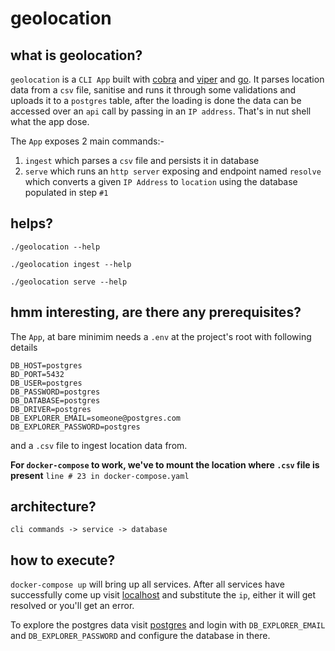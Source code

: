 # geolocation

## what is geolocation?

`geolocation` is a `CLI App` built with [cobra](https://github.com/spf13/cobra) and [viper](https://github.com/spf13/viper) and [go](https://go.dev/).
It parses location data from a `csv` file, sanitise and runs it through some validations and uploads it to a `postgres` table, 
after the loading is done the data can be accessed over an `api` call by passing in an `IP address`.
That's in nut shell what the app dose.

The `App` exposes 2 main commands:-

1. `ingest` which parses a `csv` file and persists it in database
2. `serve` which runs an `http server` exposing and endpoint named `resolve` which converts a given `IP Address` to `location` 
    using the database populated in step `#1`

## helps?

`./geolocation --help`

`./geolocation ingest --help`

`./geolocation serve --help`

## hmm interesting, are there any prerequisites?
The `App`, at bare minimim needs a `.env` at the project's root with following details
```
DB_HOST=postgres
BD_PORT=5432
DB_USER=postgres
DB_PASSWORD=postgres
DB_DATABASE=postgres
DB_DRIVER=postgres
DB_EXPLORER_EMAIL=someone@postgres.com
DB_EXPLORER_PASSWORD=postgres
``` 
and a `.csv` file to ingest location data from.

**For `docker-compose` to work, we've to mount the location where `.csv` file is present**
`line # 23 in docker-compose.yaml`

## architecture?

```
cli commands -> service -> database
```

## how to execute?
`docker-compose up` will bring up all services.
After all services have successfully come up visit
[localhost](http://localhost:8080/resolve?ip=125.159.20.54) and substitute the `ip`, either it will get resolved or you'll get an error.

To explore the postgres data visit [postgres](http://localhost:5050) and login with `DB_EXPLORER_EMAIL` and `DB_EXPLORER_PASSWORD` and configure the database in there.
